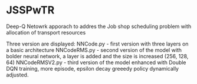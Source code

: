 # JSSPwTR
Deep-Q Netowrk apporach to addres the Job shop scheduling problem with allocation of transport resources

Three version are displayed:
NNCode.py - first version with three layers on a basic architecture
NNCodeRMS.py - second version of the model with bolder neural network, a layer is added and the size is increased (256, 128, 64)
NNCodeRMSV2.py - third version of the model enhanced with Double DQN training, more episode, epsilon decay greeedy policy dynamically adjusted.
